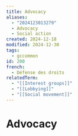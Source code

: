 ```yaml
---
title: Advocacy
aliases:
  - "2024123013279"
  - Advocacy
  - Social action
created: 2024-12-18
modified: 2024-12-30
tags:
  - gccommon
id: 200
french:
  - Défense des droits
relatedTerm:
  - "[[Interest groups]]"
  - "[[Lobbying]]"
  - "[[Social movement]]"
---
```

# Advocacy

